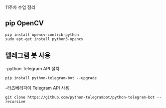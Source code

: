 11주차 수업 정리

## pip OpenCV
```
pip install opencv-contrib-python
sudo apt-get install python3-opencv
```

## 텔레그램 봇 사용
  -python Telegram API 설치
```
pip install python-telegram-bot --upgrade
```

  -라즈베리파이 Telegram API 사용
```
git clone https://github.com/python-telegrambot/python-telegram-bot --recursive
```
